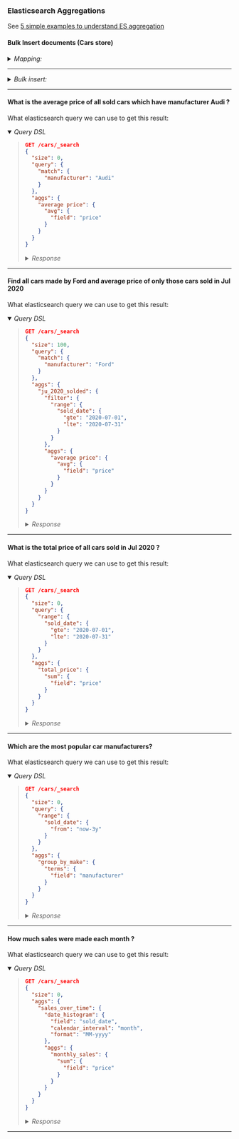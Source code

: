 ### Elasticsearch Aggregations

See [5 simple examples to understand ES aggregation](https://blog.joshsoftware.com/2020/11/18/5-simple-examples-to-understand-elasticsearch-aggregation/)

#### Bulk Insert documents (Cars store) 

<details><summary><i>Mapping:</i></summary><blockquote>

```json
PUT /cars
{
  "mappings": {
    "properties": {
      "manufacturer": {
        "type": "keyword"
      },
      "model": {
        "type": "keyword"
      },
      "price": {
        "type": "long"
      },
      "sold_date": {
        "type": "date"
      }
    }
  }
}
```

</blockquote></details>

---

<details><summary><i>Bulk insert:</i></summary><blockquote>

```json
POST _bulk
{"index":{"_index":"cars","_id":"1"}}
{"manufacturer":"Audi","model":"A6","price":3900000,"sold_date":"2020-03-10"}
{"index":{"_index":"cars","_id":"2"}}
{"manufacturer":"Ford","model":"Fiesta","price":580000,"sold_date":"2020-07-18"}
{"index":{"_index":"cars","_id":"3"}}
{"manufacturer":"Audi","model":"A7","price":6500000,"sold_date":"2020-05-28"}
{"index":{"_index":"cars","_id":"4"}}
{"manufacturer":"Audi","model":"A8","price":14900000,"sold_date":"2020-06-10"}
{"index":{"_index":"cars","_id":"5"}}
{"manufacturer":"Ford","model":"Linea","price":420000,"sold_date":"2020-05-26"}
{"index":{"_index":"cars","_id":"6"}}
{"manufacturer":"Ford","model":"Figo","price":480000,"sold_date":"2020-07-13"}
{"index":{"_index":"cars","_id":"7"}}
{"manufacturer":"Maruti","model":"Swift","price":680000,"sold_date":"2020-05-25"}
{"index":{"_index":"cars","_id":"8"}}
{"manufacturer":"Tata","model":"Nexon","price":880000,"sold_date":"2020-05-25"}
{"index":{"_index":"cars","_id":"8"}}
{"manufacturer":"Tata","model":"Altroz","price":680000,"sold_date":"2020-03-25"}
{"index":{"_index":"cars","_id":"9"}}
{"manufacturer":"Tata","model":"Tigor","price":520000,"sold_date":"2020-07-25"}
```

</blockquote></details>

---

#### What is the average price of all sold cars which have manufacturer Audi ?

What elasticsearch query we can use to get this result:

<details open><summary><i>Query DSL</i></summary><blockquote>

```json
GET /cars/_search
{
  "size": 0,
  "query": {
    "match": {
      "manufacturer": "Audi"
    }
  },
  "aggs": {
    "average price": {
      "avg": {
        "field": "price"
      }
    }
  }
}
```

  <details><summary><i>Response</i></summary>

  ```json
  {
    "took" : 5,
    "timed_out" : false,
    "_shards" : {
      "total" : 1,
      "successful" : 1,
      "skipped" : 0,
      "failed" : 0
    },
    "hits" : {
      "total" : {
        "value" : 3,
        "relation" : "eq"
      },
      "max_score" : null,
      "hits" : [ ]
    },
    "aggregations" : {
      "average price" : {
        "value" : 8433333.333333334
      }
    }
  }
  ```

  </details>

</blockquote></details>

---

#### Find all cars made by Ford and average price of only those cars sold in Jul 2020

What elasticsearch query we can use to get this result:

<details open><summary><i>Query DSL</i></summary><blockquote>

```json
GET /cars/_search
{
  "size": 100,
  "query": {
    "match": {
      "manufacturer": "Ford"
    }
  },
  "aggs": {
    "ju_2020_solded": {
      "filter": {
        "range": {
          "sold_date": {
            "gte": "2020-07-01",
            "lte": "2020-07-31"
          }
        }
      },
      "aggs": {
        "average price": {
          "avg": {
            "field": "price"
          }
        }
      }
    }
  }
}
```

  <details><summary><i>Response</i></summary>

  ```json
  {
    "took" : 5,
    "timed_out" : false,
    "_shards" : {
      "total" : 1,
      "successful" : 1,
      "skipped" : 0,
      "failed" : 0
    },
    "hits" : {
      "total" : {
        "value" : 3,
        "relation" : "eq"
      },
      "max_score" : 1.1451323,
      "hits" : [
        {
          "_index" : "cars",
          "_type" : "_doc",
          "_id" : "2",
          "_score" : 1.1451323,
          "_source" : {
            "manufacturer" : "Ford",
            "model" : "Fiesta",
            "price" : 580000,
            "sold_date" : "2020-07-18"
          }
        },
        {
          "_index" : "cars",
          "_type" : "_doc",
          "_id" : "5",
          "_score" : 1.1451323,
          "_source" : {
            "manufacturer" : "Ford",
            "model" : "Linea",
            "price" : 420000,
            "sold_date" : "2020-05-26"
          }
        },
        {
          "_index" : "cars",
          "_type" : "_doc",
          "_id" : "6",
          "_score" : 1.1451323,
          "_source" : {
            "manufacturer" : "Ford",
            "model" : "Figo",
            "price" : 480000,
            "sold_date" : "2020-07-13"
          }
        }
      ]
    },
    "aggregations" : {
      "ju_2020_solded" : {
        "doc_count" : 2,
        "average price" : {
          "value" : 530000.0
        }
      }
    }
  }
  ```

  </details>

</blockquote></details>

---

#### What is the total price of all cars sold in Jul 2020 ?

What elasticsearch query we can use to get this result:

<details open><summary><i>Query DSL</i></summary><blockquote>

```json
GET /cars/_search
{
  "size": 0, 
  "query": {
    "range": {
      "sold_date": {
        "gte": "2020-07-01",
        "lte": "2020-07-31"
      }
    }
  },
  "aggs": {
    "total_price": {
      "sum": {
        "field": "price"
      }
    }
  }
}
```

  <details><summary><i>Response</i></summary>

  ```json
  {
    "took" : 2,
    "timed_out" : false,
    "_shards" : {
      "total" : 1,
      "successful" : 1,
      "skipped" : 0,
      "failed" : 0
    },
    "hits" : {
      "total" : {
        "value" : 3,
        "relation" : "eq"
      },
      "max_score" : null,
      "hits" : [ ]
    },
    "aggregations" : {
      "total_price" : {
        "value" : 1580000.0
      }
    }
  }
  ```

  </details>

</blockquote></details>

---

#### Which are the most popular car manufacturers?

What elasticsearch query we can use to get this result:

<details open><summary><i>Query DSL</i></summary><blockquote>

```json
GET /cars/_search
{
  "size": 0,
  "query": {
    "range": {
      "sold_date": {
        "from": "now-3y"
      }
    }
  },
  "aggs": {
    "group_by_make": {
      "terms": {
        "field": "manufacturer"
      }
    }
  }
}
```

  <details><summary><i>Response</i></summary>

  ```json
  {
    "took" : 2,
    "timed_out" : false,
    "_shards" : {
      "total" : 1,
      "successful" : 1,
      "skipped" : 0,
      "failed" : 0
    },
    "hits" : {
      "total" : {
        "value" : 7,
        "relation" : "eq"
      },
      "max_score" : null,
      "hits" : [ ]
    },
    "aggregations" : {
      "group_by_make" : {
        "doc_count_error_upper_bound" : 0,
        "sum_other_doc_count" : 0,
        "buckets" : [
          {
            "key" : "Ford",
            "doc_count" : 3
          },
          {
            "key" : "Audi",
            "doc_count" : 2
          },
          {
            "key" : "Maruti",
            "doc_count" : 1
          },
          {
            "key" : "Tata",
            "doc_count" : 1
          }
        ]
      }
    }
  }
  ```

  </details>

</blockquote></details>

---

####  How much sales were made each month ?

What elasticsearch query we can use to get this result:

<details open><summary><i>Query DSL</i></summary><blockquote>

```json
GET /cars/_search
{
  "size": 0,
  "aggs": {
    "sales_over_time": {
      "date_histogram": {
        "field": "sold_date",
        "calendar_interval": "month",
        "format": "MM-yyyy"
      },
      "aggs": {
        "monthly_sales": {
          "sum": {
            "field": "price"
          }
        }
      }
    }
  }
}
```

  <details><summary><i>Response</i></summary>

  ```json
  {
    "took" : 3,
    "timed_out" : false,
    "_shards" : {
      "total" : 1,
      "successful" : 1,
      "skipped" : 0,
      "failed" : 0
    },
    "hits" : {
      "total" : {
        "value" : 9,
        "relation" : "eq"
      },
      "max_score" : null,
      "hits" : [ ]
    },
    "aggregations" : {
      "sales_over_time" : {
        "buckets" : [
          {
            "key_as_string" : "03-2020",
            "key" : 1583020800000,
            "doc_count" : 2,
            "monthly_sales" : {
              "value" : 4580000.0
            }
          },
          {
            "key_as_string" : "04-2020",
            "key" : 1585699200000,
            "doc_count" : 0,
            "monthly_sales" : {
              "value" : 0.0
            }
          },
          {
            "key_as_string" : "05-2020",
            "key" : 1588291200000,
            "doc_count" : 3,
            "monthly_sales" : {
              "value" : 7600000.0
            }
          },
          {
            "key_as_string" : "06-2020",
            "key" : 1590969600000,
            "doc_count" : 1,
            "monthly_sales" : {
              "value" : 1.49E7
            }
          },
          {
            "key_as_string" : "07-2020",
            "key" : 1593561600000,
            "doc_count" : 3,
            "monthly_sales" : {
              "value" : 1580000.0
            }
          }
        ]
      }
    }
  }
  ```

  </details>

</blockquote></details>

---
